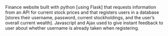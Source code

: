 Finance website built with python [using Flask] that requests information from an API for current stock prices and that registers users in a database [stores their username, password, current stockholdings, and the user’s overall current wealth]. Javascript and Ajax used to give instant feedback to user about whether username is already taken when registering. 
